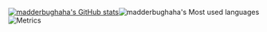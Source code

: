 [![madderbughaha's GitHub stats](https://github-readme-stats.vercel.app/api?username=madderbughaha)](https://github.com/anuraghazra/github-readme-stats)![madderbughaha's Most used languages](https://github-readme-stats.vercel.app/api/top-langs/?username=madderbughaha&layout=compact&hide_border=true&langs_count=10)
![Metrics](https://metrics.lecoq.io/madderbughaha?template=classic&base=header%2C%20activity%2C%20community%2C%20repositories%2C%20metadata&base.indepth=false&base.hireable=false&base.skip=false&config.timezone=Asia%2FShanghai)
